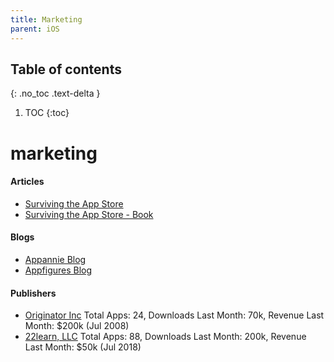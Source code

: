 ```yaml
---
title: Marketing
parent: iOS
---
```


## Table of contents
{: .no_toc .text-delta }

1. TOC
{:toc}

<!--- Everything above this is generated --->

# marketing

#### Articles

- [Surviving the App Store](https://simpleprogrammer.com/surviving-the-app-store/)
- [Surviving the App Store - Book](https://github.com/amirrajan/survivingtheappstore)

#### Blogs

- [Appannie Blog](https://www.appannie.com/en/insights/)
- [Appfigures Blog](https://appfigures.com/resources)

#### Publishers

- [Originator Inc](https://sensortower.com/ios/publisher/originator-inc/693294917)
Total Apps: 24, Downloads Last Month: 70k, Revenue Last Month: $200k (Jul 2008)
- [22learn, LLC](https://sensortower.com/ios/publisher/22learn-llc/436615166)
Total Apps: 88, Downloads Last Month: 200k, Revenue Last Month: $50k (Jul 2018)
